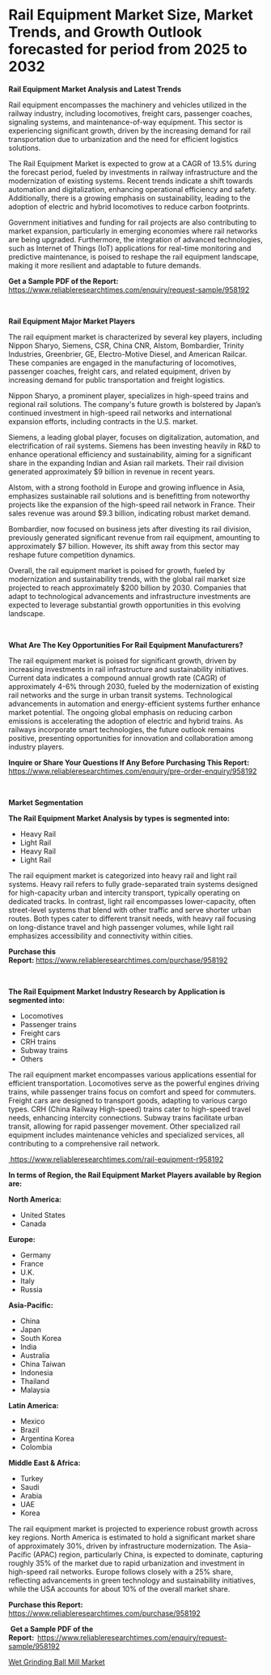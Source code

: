 <p><h1>Rail Equipment Market Size, Market Trends, and Growth Outlook forecasted for period from 2025 to 2032</h1></p><p><strong>Rail Equipment Market Analysis and Latest Trends</strong></p>
<p><p>Rail equipment encompasses the machinery and vehicles utilized in the railway industry, including locomotives, freight cars, passenger coaches, signaling systems, and maintenance-of-way equipment. This sector is experiencing significant growth, driven by the increasing demand for rail transportation due to urbanization and the need for efficient logistics solutions. </p><p>The Rail Equipment Market is expected to grow at a CAGR of 13.5% during the forecast period, fueled by investments in railway infrastructure and the modernization of existing systems. Recent trends indicate a shift towards automation and digitalization, enhancing operational efficiency and safety. Additionally, there is a growing emphasis on sustainability, leading to the adoption of electric and hybrid locomotives to reduce carbon footprints. </p><p>Government initiatives and funding for rail projects are also contributing to market expansion, particularly in emerging economies where rail networks are being upgraded. Furthermore, the integration of advanced technologies, such as Internet of Things (IoT) applications for real-time monitoring and predictive maintenance, is poised to reshape the rail equipment landscape, making it more resilient and adaptable to future demands.</p></p>
<p><strong>Get a Sample PDF of the Report:&nbsp;</strong> <a href="https://www.reliableresearchtimes.com/enquiry/request-sample/958192?utm_campaign=2102&utm_medium=2&utm_source=Github&utm_content=ia&utm_term=22022025&utm_id=rail-equipment">https://www.reliableresearchtimes.com/enquiry/request-sample/958192</a></p>
<p>&nbsp;</p>
<p><strong>Rail Equipment Major Market Players</strong></p>
<p><p>The rail equipment market is characterized by several key players, including Nippon Sharyo, Siemens, CSR, China CNR, Alstom, Bombardier, Trinity Industries, Greenbrier, GE, Electro-Motive Diesel, and American Railcar. These companies are engaged in the manufacturing of locomotives, passenger coaches, freight cars, and related equipment, driven by increasing demand for public transportation and freight logistics.</p><p>Nippon Sharyo, a prominent player, specializes in high-speed trains and regional rail solutions. The company's future growth is bolstered by Japan’s continued investment in high-speed rail networks and international expansion efforts, including contracts in the U.S. market.</p><p>Siemens, a leading global player, focuses on digitalization, automation, and electrification of rail systems. Siemens has been investing heavily in R&D to enhance operational efficiency and sustainability, aiming for a significant share in the expanding Indian and Asian rail markets. Their rail division generated approximately $9 billion in revenue in recent years.</p><p>Alstom, with a strong foothold in Europe and growing influence in Asia, emphasizes sustainable rail solutions and is benefitting from noteworthy projects like the expansion of the high-speed rail network in France. Their sales revenue was around $9.3 billion, indicating robust market demand.</p><p>Bombardier, now focused on business jets after divesting its rail division, previously generated significant revenue from rail equipment, amounting to approximately $7 billion. However, its shift away from this sector may reshape future competition dynamics.</p><p>Overall, the rail equipment market is poised for growth, fueled by modernization and sustainability trends, with the global rail market size projected to reach approximately $200 billion by 2030. Companies that adapt to technological advancements and infrastructure investments are expected to leverage substantial growth opportunities in this evolving landscape.</p></p>
<p>&nbsp;</p>
<p><strong>What Are The Key Opportunities For Rail Equipment Manufacturers?</strong></p>
<p><p>The rail equipment market is poised for significant growth, driven by increasing investments in rail infrastructure and sustainability initiatives. Current data indicates a compound annual growth rate (CAGR) of approximately 4-6% through 2030, fueled by the modernization of existing rail networks and the surge in urban transit systems. Technological advancements in automation and energy-efficient systems further enhance market potential. The ongoing global emphasis on reducing carbon emissions is accelerating the adoption of electric and hybrid trains. As railways incorporate smart technologies, the future outlook remains positive, presenting opportunities for innovation and collaboration among industry players.</p></p>
<p><strong>Inquire or Share Your Questions If Any Before Purchasing This Report:</strong> <a href="https://www.reliableresearchtimes.com/enquiry/pre-order-enquiry/958192?utm_campaign=2102&utm_medium=2&utm_source=Github&utm_content=ia&utm_term=22022025&utm_id=rail-equipment">https://www.reliableresearchtimes.com/enquiry/pre-order-enquiry/958192</a></p>
<p>&nbsp;</p>
<p><strong>Market Segmentation</strong></p>
<p><strong>The Rail Equipment Market Analysis by types is segmented into:</strong></p>
<p><ul><li>Heavy Rail</li><li>Light Rail</li><li>Heavy Rail</li><li>Light Rail</li></ul></p>
<p><p>The rail equipment market is categorized into heavy rail and light rail systems. Heavy rail refers to fully grade-separated train systems designed for high-capacity urban and intercity transport, typically operating on dedicated tracks. In contrast, light rail encompasses lower-capacity, often street-level systems that blend with other traffic and serve shorter urban routes. Both types cater to different transit needs, with heavy rail focusing on long-distance travel and high passenger volumes, while light rail emphasizes accessibility and connectivity within cities.</p></p>
<p><strong>Purchase this Report:&nbsp;</strong><a href="https://www.reliableresearchtimes.com/purchase/958192?utm_campaign=2102&utm_medium=2&utm_source=Github&utm_content=ia&utm_term=22022025&utm_id=rail-equipment">https://www.reliableresearchtimes.com/purchase/958192</a></p>
<p>&nbsp;</p>
<p><strong>The Rail Equipment Market Industry Research by Application is segmented into:</strong></p>
<p><ul><li>Locomotives</li><li>Passenger trains</li><li>Freight cars</li><li>CRH trains</li><li>Subway trains</li><li>Others</li></ul></p>
<p><p>The rail equipment market encompasses various applications essential for efficient transportation. Locomotives serve as the powerful engines driving trains, while passenger trains focus on comfort and speed for commuters. Freight cars are designed to transport goods, adapting to various cargo types. CRH (China Railway High-speed) trains cater to high-speed travel needs, enhancing intercity connections. Subway trains facilitate urban transit, allowing for rapid passenger movement. Other specialized rail equipment includes maintenance vehicles and specialized services, all contributing to a comprehensive rail network.</p></p>
<p><a href="https://www.reliableresearchtimes.com/rail-equipment-r958192?utm_campaign=2102&utm_medium=2&utm_source=Github&utm_content=ia&utm_term=22022025&utm_id=rail-equipment">&nbsp;https://www.reliableresearchtimes.com/rail-equipment-r958192</a></p>
<p><strong>In terms of Region, the Rail Equipment Market Players available by Region are:</strong></p>
<p>
    <p> <strong> North America: </strong>
        <ul>
            <li>United States</li>
            <li>Canada</li>
        </ul>
        </p> 
    <p> <strong> Europe: </strong>
        <ul>
            <li>Germany</li>
            <li>France</li>
            <li>U.K.</li>
            <li>Italy</li>
            <li>Russia</li>
        </ul>
        </p> 
    <p> <strong> Asia-Pacific: </strong>
        <ul>
            <li>China</li>
            <li>Japan</li>
            <li>South Korea</li>
            <li>India</li>
            <li>Australia</li>
            <li>China Taiwan</li>
            <li>Indonesia</li>
            <li>Thailand</li>
            <li>Malaysia</li>
        </ul>
        </p> 
    <p> <strong> Latin America: </strong>
        <ul>
            <li>Mexico</li>
            <li>Brazil</li>
            <li>Argentina Korea</li>
            <li>Colombia</li>
        </ul>
        </p> 
    <p> <strong> Middle East & Africa: </strong>
        <ul>
            <li>Turkey</li>
            <li>Saudi</li>
            <li>Arabia</li>
            <li>UAE</li>
            <li>Korea</li>
        </ul>
    </p>
    </p>
<p><p>The rail equipment market is projected to experience robust growth across key regions. North America is estimated to hold a significant market share of approximately 30%, driven by infrastructure modernization. The Asia-Pacific (APAC) region, particularly China, is expected to dominate, capturing roughly 35% of the market due to rapid urbanization and investment in high-speed rail networks. Europe follows closely with a 25% share, reflecting advancements in green technology and sustainability initiatives, while the USA accounts for about 10% of the overall market share.</p></p>
<p><strong>Purchase this Report: </strong><a href="https://www.reliableresearchtimes.com/purchase/958192?utm_campaign=2102&utm_medium=2&utm_source=Github&utm_content=ia&utm_term=22022025&utm_id=rail-equipment">https://www.reliableresearchtimes.com/purchase/958192</a></p>
<p>&nbsp;<strong>Get a Sample PDF of the Report:&nbsp;&nbsp;</strong><a href="https://www.reliableresearchtimes.com/enquiry/request-sample/958192?utm_campaign=2102&utm_medium=2&utm_source=Github&utm_content=ia&utm_term=22022025&utm_id=rail-equipment">https://www.reliableresearchtimes.com/enquiry/request-sample/958192</a></p>
<p><strong></strong></p>
<p><p><a href="https://github.com/ygfu6u/Market-Research-Report-List-1/blob/main/wet-grinding-ball-mill-market.md?utm_campaign=2102&utm_medium=2&utm_source=Github&utm_content=ia&utm_term=22022025&utm_id=rail-equipment">Wet Grinding Ball Mill Market</a></p></p>